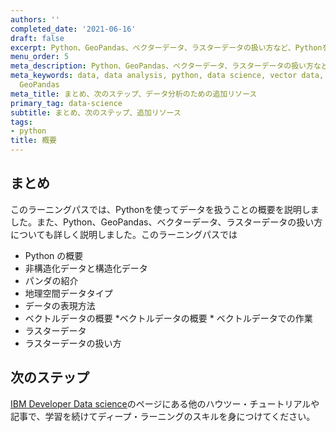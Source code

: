 ```yaml
---
authors: ''
completed_date: '2021-06-16'
draft: false
excerpt: Python、GeoPandas、ベクターデータ、ラスターデータの扱い方など、Pythonを使ったデータ操作の概要を説明します。
menu_order: 5
meta_description: Python、GeoPandas、ベクターデータ、ラスターデータの扱い方など、Pythonを使ったデータ操作の概要を説明します。
meta_keywords: data, data analysis, python, data science, vector data, raster data,
  GeoPandas
meta_title: まとめ、次のステップ、データ分析のための追加リソース
primary_tag: data-science
subtitle: まとめ、次のステップ、追加リソース
tags:
- python
title: 概要
---
```


## まとめ

このラーニングパスでは、Pythonを使ってデータを扱うことの概要を説明しました。また、Python、GeoPandas、ベクターデータ、ラスターデータの扱い方についても詳しく説明しました。このラーニングパスでは

* Python の概要
* 非構造化データと構造化データ
* パンダの紹介
* 地理空間データタイプ
* データの表現方法
* ベクトルデータの概要
*ベクトルデータの概要 * ベクトルデータでの作業
* ラスターデータ
* ラスターデータの扱い方

## 次のステップ

[IBM Developer Data science](/technologies/data-science/)のページにある他のハウツー・チュートリアルや記事で、学習を続けてディープ・ラーニングのスキルを身につけてください。